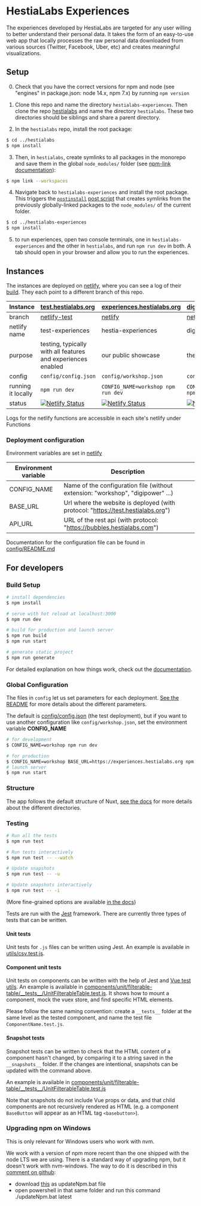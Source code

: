 # HestiaLabs Experiences

The experiences developed by HestiaLabs are targeted for any user willing to better understand their personal data. It takes the form of an easy-to-use web app that locally processes the raw personal data downloaded from various sources (Twitter, Facebook, Uber, etc) and creates meaningful visualizations.

## Setup

0. Check that you have the correct versions for npm and node (see "engines" in package.json: node 14.x, npm 7.x) by running `npm version`

1. Clone this repo and name the directory `hestialabs-experiences`. Then clone the repo [hestialabs](https://github.com/hestiaAI/hestialabs) and name the directory `hestialabs`. These two directories should be siblings and share a parent directory.

2. In the `hestialabs` repo, install the root package:

```sh
$ cd ../hestialabs
$ npm install
```

3. Then, in `hestialabs`, create symlinks to all packages in the monorepo and save them in the global `node_modules/` folder (see [npm-link documentation](https://docs.npmjs.com/cli/v8/commands/npm-link)):

```sh
$ npm link --workspaces
```

4. Navigate back to `hestialabs-experiences` and install the root package. This triggers the [`postinstall`](./postinstall.js) [post script](https://docs.npmjs.com/cli/v8/using-npm/scripts#pre--post-scripts) that creates symlinks from the previously globally-linked packages to the `node_modules/` of the current folder.

```sh
$ cd ../hestialabs-experiences
$ npm install
```

5. to run experiences, open two console terminals, one in `hestialabs-experiences` and the other in `hestialabs`, and run `npm run dev` in both. A tab should open in your browser and allow you to run the experiences.

## Instances

The instances are deployed on [netlify](https://app.netlify.com/teams/hestia/overview), where you can see a log of their [build](https://app.netlify.com/teams/hestia/builds/). They each point to a different branch of this repo.

| Instance           | [test.hestialabs.org](https://test.hestialabs.org/)                                                                                                                   | [experiences.hestialabs.org](https://experiences.hestialabs.org/)                                                                                                       | [digipower.hestialabs.org](https://digipower.hestialabs.org/)                                                                                                  | [tfac.hestialabs.org](https://tfac.hestialabs.org/)                                                                                                       |
| :----------------- | :-------------------------------------------------------------------------------------------------------------------------------------------------------------------- | :---------------------------------------------------------------------------------------------------------------------------------------------------------------------- | :------------------------------------------------------------------------------------------------------------------------------------------------------------- | :-------------------------------------------------------------------------------------------------------------------------------------------------------- |
| branch             | [netlify-test](https://github.com/hestiaAI/hestialabs-experiences/tree/netlify-test)                                                                                  | [netlify](https://github.com/hestiaAI/hestialabs-experiences/tree/netlify)                                                                                              | [netlify-digipower](https://github.com/hestiaAI/hestialabs-experiences/tree/netlify-digipower)                                                                 | [netlify-tfac](https://github.com/hestiaAI/hestialabs-experiences/tree/netlify-tfac)                                                                      |
| netlify name       | test-experiences                                                                                                                                                      | hestia-experiences                                                                                                                                                      | digipower                                                                                                                                                      | tfac                                                                                                                                                      |
| purpose            | testing, typically with all features and experiences enabled                                                                                                          | our public showcase                                                                                                                                                     | the sitra project                                                                                                                                              | a tool for the [Tracking-Free Ads Coalition](https://trackingfreeads.eu/)                                                                                 |
| config             | `config/config.json`                                                                                                                                                  | `config/workshop.json`                                                                                                                                                  | `config/digipower.json`                                                                                                                                        | `config/tfac.json`                                                                                                                                        |
| running it locally | `npm run dev`                                                                                                                                                         | `CONFIG_NAME=workshop npm run dev`                                                                                                                                      | `CONFIG_NAME=digipower npm run dev`                                                                                                                            | `CONFIG_NAME=tfac npm run dev`                                                                                                                            |
| status             | [![Netlify Status](https://api.netlify.com/api/v1/badges/9449a6d8-d0a1-4432-8d24-aa0537a8976f/deploy-status)](https://app.netlify.com/sites/test-experiences/deploys) | [![Netlify Status](https://api.netlify.com/api/v1/badges/d333f584-0ec2-4180-ab28-1edfede952eb/deploy-status)](https://app.netlify.com/sites/hestia-experiences/deploys) | [![Netlify Status](https://api.netlify.com/api/v1/badges/6eaae950-17e0-4a98-a0be-d44aab17c2bf/deploy-status)](https://app.netlify.com/sites/digipower/deploys) | [![Netlify Status](https://api.netlify.com/api/v1/badges/4b4d37c9-a54b-4acd-aee6-877774ff51a5/deploy-status)](https://app.netlify.com/sites/tfac/deploys) |

Logs for the netlify functions are accessible in each site's netlify under Functions

### Deployment configuration

Environment variables are set in [netlify](https://app.netlify.com/sites/hestia-experiences/settings/deploys#environment)

| Environment variable | Description                                                                      |
| -------------------- | -------------------------------------------------------------------------------- |
| CONFIG_NAME          | Name of the configuration file (without extension: "workshop", "digipower" ...)  |
| BASE_URL             | Url where the website is deployed (with protocol: "https://test.hestialabs.org") |
| API_URL              | URL of the rest api (with protocol: "https://bubbles.hestialabs.com")            |

Documentation for the configuration file can be found in [config/README.md](config)

## For developers

### Build Setup

```bash
# install dependencies
$ npm install

# serve with hot reload at localhost:3000
$ npm run dev

# build for production and launch server
$ npm run build
$ npm run start

# generate static project
$ npm run generate
```

For detailed explanation on how things work, check out the [documentation](https://nuxtjs.org).

### Global Configuration

The files in `config` let us set parameters for each deployment. [See the README](config) for more details about the different parameters.

The default is [config/config.json](config/config.json) (the test deployment), but if you want to use another configuration like `config/workshop.json`, set the environment variable **CONFIG_NAME**

```bash
# for development
$ CONFIG_NAME=workshop npm run dev
```

```bash
# for production
$ CONFIG_NAME=workshop BASE_URL=https://experiences.hestialabs.org npm run build
# launch server
$ npm run start
```

### Structure

The app follows the default structure of Nuxt, [see the docs](https://nuxtjs.org/docs/get-started/directory-structure) for more details about the different directories.

### Testing

```bash
# Run all the tests
$ npm run test

# Run tests interactively
$ npm run test -- --watch

# Update snapshots
$ npm run test -- -u

# Update snapshots interactively
$ npm run test -- -i
```

(More fine-grained options are available [in the docs](https://jestjs.io/docs/cli))

Tests are run with the [Jest](https://jestjs.io/) framework. There are currently three types of tests that can be written.

#### Unit tests

Unit tests for `.js` files can be written using Jest. An example is available in [utils/csv.test.js](utils/csv.test.js).

#### Component unit tests

Unit tests on components can be written with the help of Jest and [Vue test utils](https://vue-test-utils.vuejs.org/). An example is available in [components/unit/filterable-table/\_\_tests\_\_/UnitFilterableTable.test.js](components/unit/filterable-table/__tests__/UnitFilterableTable.test.js). It shows how to mount a component, mock the vuex store, and find specific HTML elements.

Please follow the same naming convention: create a `__tests__` folder at the same level as the tested component, and name the test file `ComponentName.test.js`.

#### Snapshot tests

Snapshot tests can be written to check that the HTML content of a component hasn't changed, by comparing it to a string saved in the `__snapshots__` folder. If the changes are intentional, snapshots can be updated with the command above.

An example is available in [components/unit/filterable-table/\_\_tests\_\_/UnitFilterableTable.test.js](components/unit/filterable-table/__tests__/UnitFilterableTable.test.js)

Note that snapshots do not include Vue props or data, and that child components are not recursively rendered as HTML (e.g. a component `BaseButton` will appear as an HTML tag `<basebutton>`).

### Upgrading npm on Windows

This is only relevant for Windows users who work with nvm.

We work with a version of npm more recent than the one shipped with the node LTS we are using. There is a standard way of upgrading npm, but it doesn't work with nvm-windows. The way to do it is described in this [comment on github](https://github.com/coreybutler/nvm-windows/issues/300#issuecomment-798776683):

- download [this](https://gist.github.com/nokidding/aafaf90adc80cbce54b676340817bb13) as updateNpm.bat file
- open powershell in that same folder and run this command ./updateNpm.bat latest
